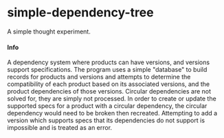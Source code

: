 # simple-dependency-tree
A simple thought experiment.

#### Info
A dependency system where products can have versions, and versions support specifications. The program uses a simple "database" to build records for products and versions and attempts to determine the compatibility of each product based on its associated versions, and the product dependencies of those versions. Circular dependencies are not solved for, they are simply not processed. In order to create or update the supported specs for a product with a circular dependency, the circular dependency would need to be broken then recreated. Attempting to add a version which supports specs that its dependencies do not support is impossible and is treated as an error.
